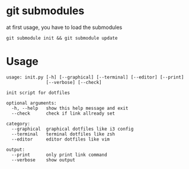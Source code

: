 # git submodules
at first usage, you have to load the submodules

```
git submodule init && git submodule update
```

# Usage
```
usage: init.py [-h] [--graphical] [--terminal] [--editor] [--print]
               [--verbose] [--check]

init script for dotfiles

optional arguments:
  -h, --help   show this help message and exit
  --check      check if link allready set

category:
  --graphical  graphical dotfiles like i3 config
  --terminal   terminal dotfiles like zsh
  --editor     editor dotfiles like vim

output:
  --print      only print link command
  --verbose    show output
```
